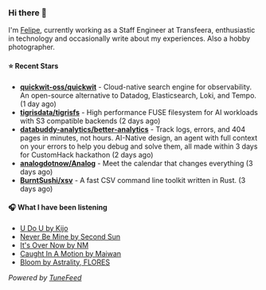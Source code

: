 ### Hi there 👋

I'm [Felipe](https://felipevm.com), currently working as a Staff Engineer at Transfeera, enthusiastic in technology and occasionally write about my experiences. Also a hobby photographer.

#### ⭐ Recent Stars
- **[quickwit-oss/quickwit](https://github.com/quickwit-oss/quickwit)** - Cloud-native search engine for observability. An open-source alternative to Datadog, Elasticsearch, Loki, and Tempo. (1 day ago)
- **[tigrisdata/tigrisfs](https://github.com/tigrisdata/tigrisfs)** - High performance FUSE filesystem for AI workloads with S3 compatible backends (2 days ago)
- **[databuddy-analytics/better-analytics](https://github.com/databuddy-analytics/better-analytics)** - Track logs, errors, and 404 pages in minutes, not hours. AI-Native design, an agent with full context on your errors to help you debug and solve them, all made within 3 days for CustomHack hackathon (2 days ago)
- **[analogdotnow/Analog](https://github.com/analogdotnow/Analog)** - Meet the calendar that changes everything (3 days ago)
- **[BurntSushi/xsv](https://github.com/BurntSushi/xsv)** - A fast CSV command line toolkit written in Rust. (3 days ago)

#### 🎧 What I have been listening
- [U Do U by Kijo](https://open.spotify.com/track/4tyLDmQ63pTCQpCWNLzGTn)
- [Never Be Mine by Second Sun](https://open.spotify.com/track/7xClvZuJMG8oeSHw6wGN3d)
- [It&#39;s Over Now by NM](https://open.spotify.com/track/5F76s2c4JUM6CTao8Opgxs)
- [Caught In A Motion by Maiwan](https://open.spotify.com/track/6guZijIBWaYcpfUncEZJFG)
- [Bloom by Astrality, FLORES](https://open.spotify.com/track/1rb65ahUV0k2QYq4x3Fi9y)

_Powered by [TuneFeed](https://tunefeed.app?ref=github.com)_
